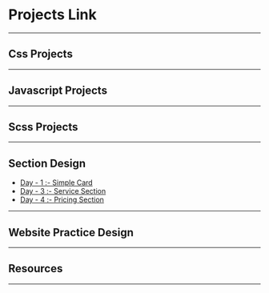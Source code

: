 # Projects Link

---

## Css Projects

---

## Javascript Projects

---

## Scss Projects

---

## Section Design

- [Day - 1 :- Simple Card](https://shanto-devx.github.io/my_Front_end_Projects/Section-Practice/Day-1-Card/index.html)
- [Day - 3 :- Service Section](https://shanto-devx.github.io/my_Front_end_Projects/Section-Practice/Day-3-Services/index.html)
- [Day - 4 :- Pricing Section](https://shanto-devx.github.io/my_Front_end_Projects/Section-Practice/Day-4-PricingSection/index.html)

---

## Website Practice Design

---

## Resources

---
